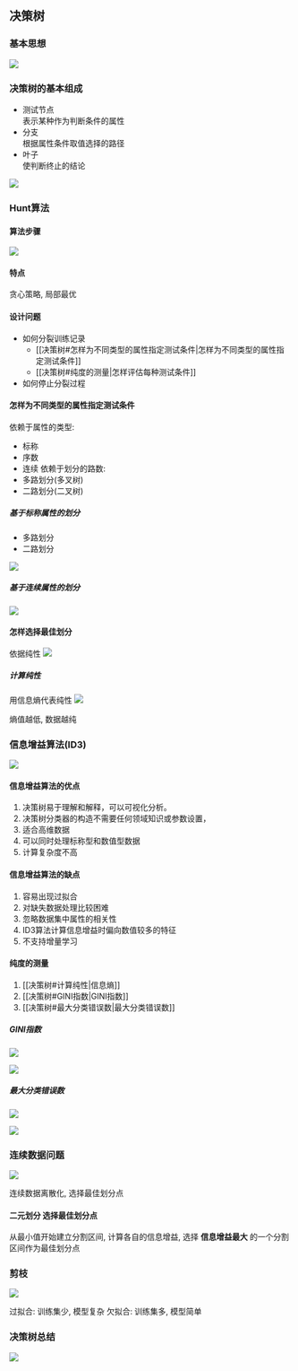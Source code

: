 ## 决策树

### 基本思想
![](https://gitee.com/four_four/picgo/raw/master/img/20211214201247.png)

### 决策树的基本组成
+ 测试节点<br>
表示某种作为判断条件的属性
+ 分支<br>根据属性条件取值选择的路径
+ 叶子<br>使判断终止的结论

![](https://gitee.com/four_four/picgo/raw/master/img/20211214201504.png)

### Hunt算法
#### 算法步骤
![](https://gitee.com/four_four/picgo/raw/master/img/20211214201639.png)

#### 特点
贪心策略, 局部最优

#### 设计问题
+ 如何分裂训练记录
	+ [[决策树#怎样为不同类型的属性指定测试条件|怎样为不同类型的属性指定测试条件]]
	+ [[决策树#纯度的测量|怎样评估每种测试条件]]
+ 如何停止分裂过程


#### 怎样为不同类型的属性指定测试条件
依赖于属性的类型:
+ 标称
+ 序数
+ 连续
依赖于划分的路数:
+ 多路划分(多叉树)
+ 二路划分(二叉树)

##### 基于标称属性的划分
+ 多路划分
+ 二路划分

![](https://gitee.com/four_four/picgo/raw/master/img/20211214202332.png)

##### 基于连续属性的划分
![](https://gitee.com/four_four/picgo/raw/master/img/20211214202355.png)


#### 怎样选择最佳划分
依据纯性
![](https://gitee.com/four_four/picgo/raw/master/img/20211214202457.png)

##### 计算纯性
用信息熵代表纯性
![](https://gitee.com/four_four/picgo/raw/master/img/20211214202833.png)

熵值越低, 数据越纯

### 信息增益算法(ID3)
![](https://gitee.com/four_four/picgo/raw/master/img/20211214203314.png)
#### 信息增益算法的优点
1.  决策树易于理解和解释，可以可视化分析。
2.  决策树分类器的构造不需要任何领域知识或参数设置，
3.  适合高维数据
4.  可以同时处理标称型和数值型数据
5.  计算复杂度不高

#### 信息增益算法的缺点
1.  容易出现过拟合
2.  对缺失数据处理比较困难
3.  忽略数据集中属性的相关性
4.  ID3算法计算信息增益时偏向数值较多的特征
5.  不支持增量学习


#### 纯度的测量
1. [[决策树#计算纯性|信息熵]]
2. [[决策树#GINI指数|GINI指数]]
3. [[决策树#最大分类错误数|最大分类错误数]]

##### GINI指数
![](https://gitee.com/four_four/picgo/raw/master/img/20211214210817.png)

![](https://gitee.com/four_four/picgo/raw/master/img/20211214210832.png)

##### 最大分类错误数
![](https://gitee.com/four_four/picgo/raw/master/img/20211214210954.png)

![](https://gitee.com/four_four/picgo/raw/master/img/20211214211003.png)

### 连续数据问题
![](https://gitee.com/four_four/picgo/raw/master/img/20211214211151.png)

连续数据离散化, 选择最佳划分点

#### 二元划分 选择最佳划分点
从最小值开始建立分割区间, 计算各自的信息增益, 选择 **信息增益最大** 的一个分割区间作为最佳划分点

### 剪枝
![](https://gitee.com/four_four/picgo/raw/master/img/20211214211636.png)

过拟合: 训练集少, 模型复杂
欠拟合: 训练集多, 模型简单

### 决策树总结
![](https://gitee.com/four_four/picgo/raw/master/img/20211214211843.png)
